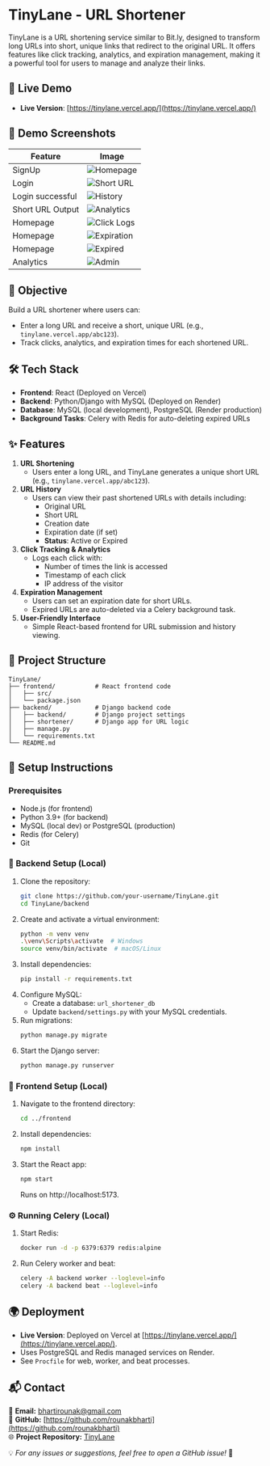 # TinyLane - URL Shortener

TinyLane is a URL shortening service similar to Bit.ly, designed to transform long URLs into short, unique links that redirect to the original URL. It offers features like click tracking, analytics, and expiration management, making it a powerful tool for users to manage and analyze their links.

## 🔗 Live Demo
- **Live Version**: [https://tinylane.vercel.app/](https://tinylane.vercel.app/)

## 📸 Demo Screenshots
| Feature          | Image |
|-----------------|-------|
| SignUp        | ![Homepage](demo/img2.png) |
| Login| ![Short URL](demo/img1.png) |
| Login successful     | ![History](demo/img3.png) |
| Short URL Output       | ![Analytics](demo/img4.png) |
| Homepage    | ![Click Logs](demo/img5.png) |
| Homepage   | ![Expiration](demo/img6.png) |
| Homepage      | ![Expired](demo/img7.png) |
| Analytics     | ![Admin](demo/img8.png) |


## 🎯 Objective
Build a URL shortener where users can:
- Enter a long URL and receive a short, unique URL (e.g., `tinylane.vercel.app/abc123`).
- Track clicks, analytics, and expiration times for each shortened URL.

## 🛠️ Tech Stack
- **Frontend**: React (Deployed on Vercel)
- **Backend**: Python/Django with MySQL (Deployed on Render)
- **Database**: MySQL (local development), PostgreSQL (Render production)
- **Background Tasks**: Celery with Redis for auto-deleting expired URLs

## ✨ Features
1. **URL Shortening**
   - Users enter a long URL, and TinyLane generates a unique short URL (e.g., `tinylane.vercel.app/abc123`).
2. **URL History**
   - Users can view their past shortened URLs with details including:
     - Original URL
     - Short URL
     - Creation date
     - Expiration date (if set)
     - **Status**: Active or Expired
3. **Click Tracking & Analytics**
   - Logs each click with:
     - Number of times the link is accessed
     - Timestamp of each click
     - IP address of the visitor
4. **Expiration Management**
   - Users can set an expiration date for short URLs.
   - Expired URLs are auto-deleted via a Celery background task.
5. **User-Friendly Interface**
   - Simple React-based frontend for URL submission and history viewing.

## 📂 Project Structure
```
TinyLane/
├── frontend/           # React frontend code
│   ├── src/
│   └── package.json
├── backend/            # Django backend code
│   ├── backend/        # Django project settings
│   ├── shortener/      # Django app for URL logic
│   ├── manage.py
│   └── requirements.txt
└── README.md
```

## 🚀 Setup Instructions

### Prerequisites
- Node.js (for frontend)
- Python 3.9+ (for backend)
- MySQL (local dev) or PostgreSQL (production)
- Redis (for Celery)
- Git

### 🔧 Backend Setup (Local)
1. Clone the repository:
   ```bash
   git clone https://github.com/your-username/TinyLane.git
   cd TinyLane/backend
   ```
2. Create and activate a virtual environment:
   ```bash
   python -m venv venv
   .\venv\Scripts\activate  # Windows
   source venv/bin/activate  # macOS/Linux
   ```
3. Install dependencies:
   ```bash
   pip install -r requirements.txt
   ```
4. Configure MySQL:
   - Create a database: `url_shortener_db`
   - Update `backend/settings.py` with your MySQL credentials.
5. Run migrations:
   ```bash
   python manage.py migrate
   ```
6. Start the Django server:
   ```bash
   python manage.py runserver
   ```

### 🎨 Frontend Setup (Local)
1. Navigate to the frontend directory:
   ```bash
   cd ../frontend
   ```
2. Install dependencies:
   ```bash
   npm install
   ```
3. Start the React app:
   ```bash
   npm start
   ```
   Runs on http://localhost:5173.

### ⚙️ Running Celery (Local)
1. Start Redis:
   ```bash
   docker run -d -p 6379:6379 redis:alpine
   ```
2. Run Celery worker and beat:
   ```bash
   celery -A backend worker --loglevel=info
   celery -A backend beat --loglevel=info
   ```

## 🌍 Deployment
- **Live Version**: Deployed on Vercel at [https://tinylane.vercel.app/](https://tinylane.vercel.app/).
- Uses PostgreSQL and Redis managed services on Render.
- See `Procfile` for web, worker, and beat processes.

## 📬 Contact
📧 **Email:** [bhartirounak@gmail.com](mailto:bhartirounak@gmail.com)  
🔗 **GitHub:** [https://github.com/rounakbharti](https://github.com/rounakbharti)  
🌐 **Project Repository:** [TinyLane](https://github.com/rounakbharti/TinyLane)  

💡 *For any issues or suggestions, feel free to open a GitHub issue!* 🚀
